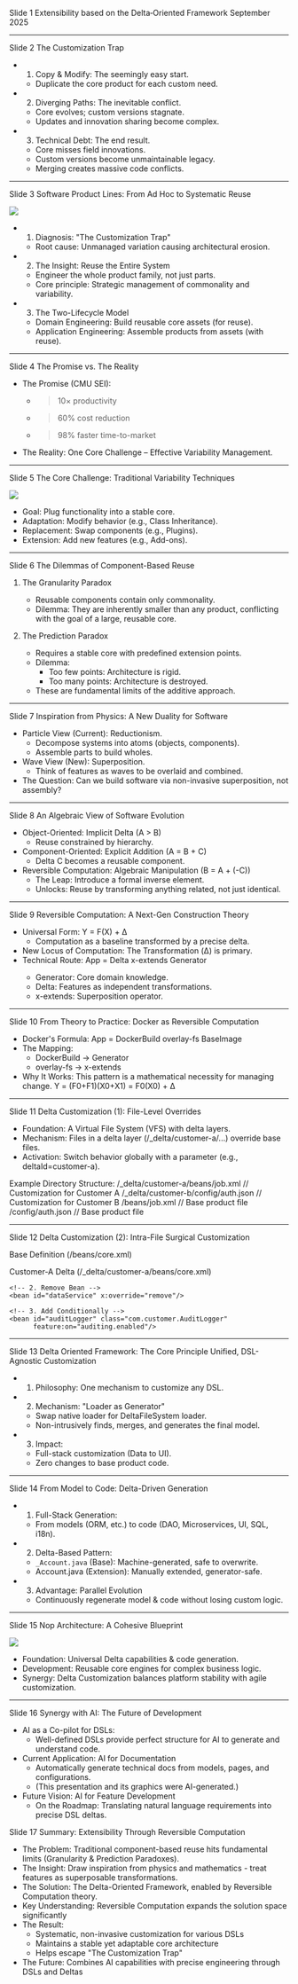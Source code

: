 Slide 1
Extensibility based on the Delta‑Oriented Framework
September 2025

---

Slide 2
The Customization Trap

- 1. Copy & Modify: The seemingly easy start.
    - Duplicate the core product for each custom need.
- 2. Diverging Paths: The inevitable conflict.
    - Core evolves; custom versions stagnate.
    - Updates and innovation sharing become complex.
- 3. Technical Debt: The end result.
    - Core misses field innovations.
    - Custom versions become unmaintainable legacy.
    - Merging creates massive code conflicts.

---

Slide 3
Software Product Lines: From Ad Hoc to Systematic Reuse

![](reuse-history.png) <!-- width:400px;height:auto; -->

- 1. Diagnosis: "The Customization Trap"
    - Root cause: Unmanaged variation causing architectural erosion.
- 2. The Insight: Reuse the Entire System
    - Engineer the whole product family, not just parts.
    - Core principle: Strategic management of commonality and variability.
- 3. The Two-Lifecycle Model
    - Domain Engineering: Build reusable core assets (for reuse).
    - Application Engineering: Assemble products from assets (with reuse).

---

Slide 4
The Promise vs. The Reality

- The Promise (CMU SEI): 
  - >10× productivity
  - >60% cost reduction
  - >98% faster time-to-market

- The Reality: 
  One Core Challenge – Effective Variability Management.

---

Slide 5
The Core Challenge: Traditional Variability Techniques

![](variability.png) <!-- width:400px;height:auto; -->

- Goal: Plug functionality into a stable core.
- Adaptation: Modify behavior (e.g., Class Inheritance).
- Replacement: Swap components (e.g., Plugins).
- Extension: Add new features (e.g., Add-ons).

---

Slide 6
The Dilemmas of Component-Based Reuse

1. The Granularity Paradox
    - Reusable components contain only commonality.
    - Dilemma: They are inherently smaller than any product, conflicting with the goal of a large, reusable core.

2. The Prediction Paradox
    - Requires a stable core with predefined extension points.
    - Dilemma:
        - Too few points: Architecture is rigid.
        - Too many points: Architecture is destroyed.
    - These are fundamental limits of the additive approach.

---

Slide 7
Inspiration from Physics: A New Duality for Software

- Particle View (Current): Reductionism.
    - Decompose systems into atoms (objects, components).
    - Assemble parts to build wholes.
- Wave View (New): Superposition.
    - Think of features as waves to be overlaid and combined.
- The Question: Can we build software via non-invasive superposition, not assembly?

---

Slide 8
An Algebraic View of Software Evolution

- Object-Oriented: Implicit Delta (A > B)
    - Reuse constrained by hierarchy.
- Component-Oriented: Explicit Addition (A = B + C)
    - Delta C becomes a reusable component.
- Reversible Computation: Algebraic Manipulation (B = A + (-C))
    - The Leap: Introduce a formal inverse element.
    - Unlocks: Reuse by transforming anything related, not just identical.

---

Slide 9
Reversible Computation: A Next-Gen Construction Theory

- Universal Form: Y = F(X) + Δ
    - Computation as a baseline transformed by a precise delta.
- New Locus of Computation: The Transformation (Δ) is primary.
- Technical Route: App = Delta x-extends Generator<DSL>
    - Generator<DSL>: Core domain knowledge.
    - Delta: Features as independent transformations.
    - x-extends: Superposition operator.

---

Slide 10
From Theory to Practice: Docker as Reversible Computation

- Docker's Formula:
    App = DockerBuild<Dockerfile> overlay-fs BaseImage
- The Mapping:
    - DockerBuild<Dockerfile> -> Generator<DSL>
    - overlay-fs -> x-extends
- Why It Works: This pattern is a mathematical necessity for managing change.
    Y = (F0+F1)(X0+X1) = F0(X0) + Δ

---

Slide 11
Delta Customization (1): File-Level Overrides

- Foundation: A Virtual File System (VFS) with delta layers.
- Mechanism: Files in a delta layer (/_delta/customer-a/...) override base files.
- Activation: Switch behavior globally with a parameter (e.g., deltaId=customer-a).

Example Directory Structure:
/_delta/customer-a/beans/job.xml       // Customization for Customer A
/_delta/customer-b/config/auth.json    // Customization for Customer B
/beans/job.xml                         // Base product file
/config/auth.json                      // Base product file

---

Slide 12
Delta Customization (2): Intra-File Surgical Customization

Base Definition (/beans/core.xml)
<beans>
    <bean id="securityManager" class="com.mycorp.StandardSecurityManager"/>
    <bean id="dataService" class="com.mycorp.DefaultDataService"/>
</beans>

Customer-A Delta (/_delta/customer-a/beans/core.xml)
<beans x:extends="super">
    <!-- 1. Modify Class -->
    <bean id="securityManager" class="com.customer.AdvancedSecurityManager"/>

    <!-- 2. Remove Bean -->
    <bean id="dataService" x:override="remove"/>

    <!-- 3. Add Conditionally -->
    <bean id="auditLogger" class="com.customer.AuditLogger"
          feature:on="auditing.enabled"/>
</beans>

---

Slide 13
Delta Oriented Framework: The Core Principle
Unified, DSL-Agnostic Customization

- 1. Philosophy: One mechanism to customize any DSL.
- 2. Mechanism: "Loader as Generator"
    - Swap native loader for DeltaFileSystem loader.
    - Non-intrusively finds, merges, and generates the final model.
- 3. Impact:
    - Full-stack customization (Data to UI).
    - Zero changes to base product code.

---

Slide 14
From Model to Code: Delta-Driven Generation

- 1. Full-Stack Generation:
    - From models (ORM, etc.) to code (DAO, Microservices, UI, SQL, i18n).
- 2. Delta-Based Pattern:
    - `_Account.java` (Base): Machine-generated, safe to overwrite.
    - Account.java (Extension): Manually extended, generator-safe.
- 3. Advantage: Parallel Evolution
    - Continuously regenerate model & code without losing custom logic.

---

Slide 15
Nop Architecture: A Cohesive Blueprint

![](nop-arch.png) <!-- width:400px;height:300px; -->

- Foundation: Universal Delta capabilities & code generation.
- Development: Reusable core engines for complex business logic.
- Synergy: Delta Customization balances platform stability with agile customization.

---

Slide 16
Synergy with AI: The Future of Development

- AI as a Co-pilot for DSLs:
    - Well-defined DSLs provide perfect structure for AI to generate and understand code.
- Current Application: AI for Documentation
    - Automatically generate technical docs from models, pages, and configurations.
    - (This presentation and its graphics were AI-generated.)
- Future Vision: AI for Feature Development
    - On the Roadmap: Translating natural language requirements into precise DSL deltas.

Slide 17
Summary: Extensibility Through Reversible Computation

- The Problem: Traditional component-based reuse hits fundamental limits (Granularity & Prediction Paradoxes).
- The Insight: Draw inspiration from physics and mathematics - treat features as superposable transformations.
- The Solution: The Delta-Oriented Framework, enabled by Reversible Computation theory.
- Key Understanding: Reversible Computation expands the solution space significantly
- The Result:
    - Systematic, non-invasive customization for various DSLs
    - Maintains a stable yet adaptable core architecture
    - Helps escape "The Customization Trap"
- The Future: Combines AI capabilities with precise engineering through DSLs and Deltas
